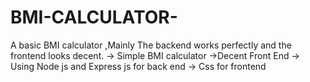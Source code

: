 # BMI-CALCULATOR-
A basic BMI calculator ,Mainly The backend works perfectly and the frontend looks decent.
-> Simple BMI calculator
->Decent Front End
-> Using Node js and Express js for back end
-> Css for frontend

